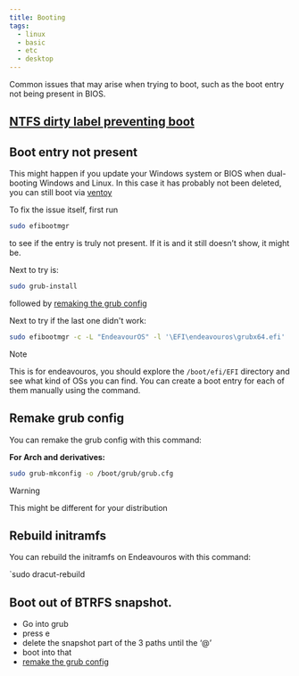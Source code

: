 ```yaml
---
title: Booting
tags:
  - linux
  - basic
  - etc
  - desktop
---
```

Common issues that may arise when trying to boot, such as the boot entry not being present in BIOS.

## [NTFS dirty label preventing boot](Remove%20NTFS%20dirty%20label.md#Alternatives)

## Boot entry not present

This might happen if you update your Windows system or BIOS when dual-booting Windows and Linux. In this case it has probably not been deleted, you can still boot via [ventoy](https://www.ventoy.net/en/index.html)

To fix the issue itself, first run 

```bash
sudo efibootmgr
```

to see if the entry is truly not present. If it is and it still doesn’t show, it might be.

Next to try is:

```bash
sudo grub-install
```

followed by [remaking the grub config](#Remake%20grub%20config)

Next to try if the last one didn't work:

```bash
sudo efibootmgr -c -L "EndeavourOS" -l '\EFI\endeavouros\grubx64.efi'
```

> [!NOTE]  
> This is for endeavouros, you should explore the `/boot/efi/EFI` directory and see what kind of OSs you can find. You can create a boot entry for each of them manually using the command.

## Remake grub config

You can remake the grub config with this command:

**For Arch and derivatives:**

```bash
sudo grub-mkconfig -o /boot/grub/grub.cfg
```

> [!WARNING]  
> This might be different for your distribution


## Rebuild initramfs

You can rebuild the initramfs on Endeavouros with this command:

`sudo dracut-rebuild

## Boot out of BTRFS snapshot.

- Go into grub
- press e
- delete the snapshot part of the 3 paths until the ‘@’
- boot into that
- [remake the grub config](#Remake%20grub%20config)
